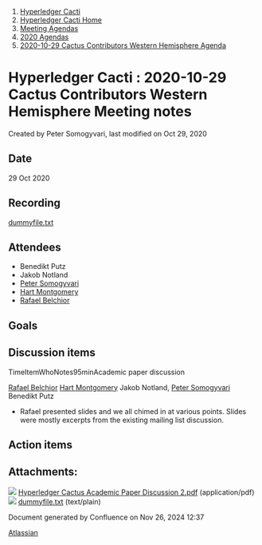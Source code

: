 1. [Hyperledger Cacti](index.html)
2. [Hyperledger Cacti Home](Hyperledger-Cacti-Home_20414469.html)
3. [Meeting Agendas](Meeting-Agendas_20414488.html)
4. [2020 Agendas](2020-Agendas_20414504.html)
5. [2020-10-29 Cactus Contributors Western Hemisphere Agenda](2020-10-29-Cactus-Contributors-Western-Hemisphere-Agenda_20414757.html)

# Hyperledger Cacti : 2020-10-29 Cactus Contributors Western Hemisphere Meeting notes

Created by Peter Somogyvari, last modified on Oct 29, 2020

## Date

29 Oct 2020

## Recording

[dummyfile.txt](attachments/20414762/20414763.txt)

## Attendees

- Benedikt Putz
- Jakob Notland
- [Peter Somogyvari](https://lf-hyperledger.atlassian.net/wiki/people/557058:54be3a11-ffe8-43a5-b37d-c854a0aa21c3?ref=confluence)
- [Hart Montgomery](https://lf-hyperledger.atlassian.net/wiki/people/712020:86f447c0-86dc-43b3-ac03-6a31923bbb84?ref=confluence)
- [Rafael Belchior](https://lf-hyperledger.atlassian.net/wiki/people/712020:0476fdbd-25a2-41d4-9ba2-27de7ea0f715?ref=confluence)

## Goals

## Discussion items

TimeItemWhoNotes95minAcademic paper discussion

[Rafael Belchior](https://lf-hyperledger.atlassian.net/wiki/people/712020:0476fdbd-25a2-41d4-9ba2-27de7ea0f715?ref=confluence) [Hart Montgomery](https://lf-hyperledger.atlassian.net/wiki/people/712020:86f447c0-86dc-43b3-ac03-6a31923bbb84?ref=confluence) Jakob Notland, [Peter Somogyvari](https://lf-hyperledger.atlassian.net/wiki/people/557058:54be3a11-ffe8-43a5-b37d-c854a0aa21c3?ref=confluence) Benedikt Putz

- Rafael presented slides and we all chimed in at various points. Slides were mostly excerpts from the existing mailing list discussion.

## Action items

## Attachments:

![](images/icons/bullet_blue.gif) [Hyperledger Cactus Academic Paper Discussion 2.pdf](attachments/20414762/20414770.pdf) (application/pdf)  
![](images/icons/bullet_blue.gif) [dummyfile.txt](attachments/20414762/20414763.txt) (text/plain)

Document generated by Confluence on Nov 26, 2024 12:37

[Atlassian](http://www.atlassian.com/)
